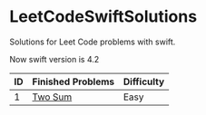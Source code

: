 # LeetCodeSwiftSolutions

Solutions for Leet Code problems with swift.

Now swift version is 4.2

| ID   | Finished Problems                                 | Difficulty |
| ---- | ------------------------------------------------- | ---------- |
| 1    | [Two Sum](https://leetcode.com/problems/two-sum/) | Easy       |

